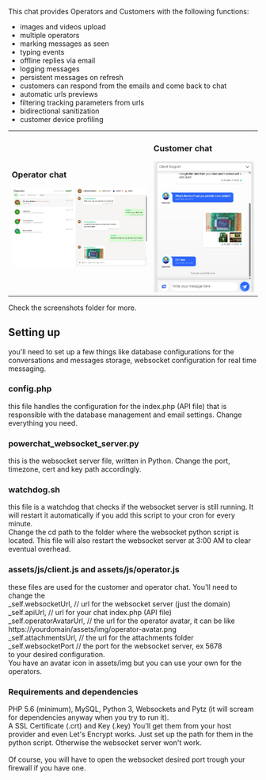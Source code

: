 This chat provides Operators and Customers with the following functions:
- images and videos upload
- multiple operators
- marking messages as seen
- typing events
- offline replies via email
- logging messages
- persistent messages on refresh
- customers can respond from the emails and come back to chat
- automatic urls previews
- filtering tracking parameters from urls
- bidirectional sanitization
- customer device profiling

<table>
  <td>
    <h3>Operator chat</h3>
    <img src="https://raw.githubusercontent.com/sorinbotirla/powerchat/refs/heads/main/screenshots/operator-chat.jpg" />
  </td>
  <td>
    <h3>Customer chat</h3>
    <img src="https://raw.githubusercontent.com/sorinbotirla/powerchat/refs/heads/main/screenshots/client-chat.jpg" />
  </td>
</table>


Check the screenshots folder for more.


<h2>Setting up</h2>

you'll need to set up a few things like database configurations for the conversations and messages storage,
websocket configuration for real time messaging.

<h3>config.php</h3>
this file handles the configuration for the index.php (API file) that is responsible with the database management and email settings. Change everything you need.


<h3>powerchat_websocket_server.py</h3>
this is the websocket server file, written in Python. Change the port, timezone, cert and key path accordingly.

<h3>watchdog.sh</h3>
this file is a watchdog that checks if the websocket server is still running. It will restart it automatically if you add this script to your cron for every minute.<br />
Change the cd path to the folder where the websocket python script is located. This file will also restart the websocket server at 3:00 AM to clear eventual overhead.

<h3>assets/js/client.js and assets/js/operator.js</h3>
these files are used for the customer and operator chat. You'll need to change the <br />
_self.websocketUrl, // url for the websocket server (just the domain)<br />
_self.apiUrl, // url for your chat index.php (API file)<br />
_self.operatorAvatarUrl, // the url for the operator avatar, it can be like https://yourdomain/assets/img/operator-avatar.png<br />
_self.attachmentsUrl, // the url for the attachments folder<br />
_self.websocketPort // the port for the websocket server, ex 5678<br />
to your desired configuration.<br />
You have an avatar icon in assets/img but you can use your own for the operators.<br />

<h3>Requirements and dependencies</h3>
PHP 5.6 (minimum), MySQL, Python 3, Websockets and Pytz (it will scream for dependencies anyway when you try to run it).<br />
A SSL Certificate (.crt) and Key (.key) You'll get them from your host provider and even Let's Encrypt works. Just set up the path for them in the python script. Otherwise the websocket server won't work.
<br /><br />
Of course, you will have to open the websocket desired port trough your firewall if you have one.

